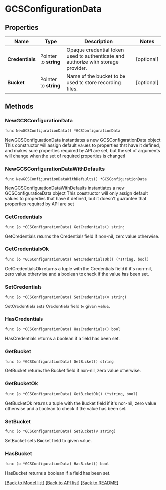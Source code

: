 # GCSConfigurationData

## Properties

Name | Type | Description | Notes
------------ | ------------- | ------------- | -------------
**Credentials** | Pointer to **string** | Opaque credential token used to authenticate and authorize with storage provider. | [optional] 
**Bucket** | Pointer to **string** | Name of the bucket to be used to store recording files. | [optional] 

## Methods

### NewGCSConfigurationData

`func NewGCSConfigurationData() *GCSConfigurationData`

NewGCSConfigurationData instantiates a new GCSConfigurationData object
This constructor will assign default values to properties that have it defined,
and makes sure properties required by API are set, but the set of arguments
will change when the set of required properties is changed

### NewGCSConfigurationDataWithDefaults

`func NewGCSConfigurationDataWithDefaults() *GCSConfigurationData`

NewGCSConfigurationDataWithDefaults instantiates a new GCSConfigurationData object
This constructor will only assign default values to properties that have it defined,
but it doesn't guarantee that properties required by API are set

### GetCredentials

`func (o *GCSConfigurationData) GetCredentials() string`

GetCredentials returns the Credentials field if non-nil, zero value otherwise.

### GetCredentialsOk

`func (o *GCSConfigurationData) GetCredentialsOk() (*string, bool)`

GetCredentialsOk returns a tuple with the Credentials field if it's non-nil, zero value otherwise
and a boolean to check if the value has been set.

### SetCredentials

`func (o *GCSConfigurationData) SetCredentials(v string)`

SetCredentials sets Credentials field to given value.

### HasCredentials

`func (o *GCSConfigurationData) HasCredentials() bool`

HasCredentials returns a boolean if a field has been set.

### GetBucket

`func (o *GCSConfigurationData) GetBucket() string`

GetBucket returns the Bucket field if non-nil, zero value otherwise.

### GetBucketOk

`func (o *GCSConfigurationData) GetBucketOk() (*string, bool)`

GetBucketOk returns a tuple with the Bucket field if it's non-nil, zero value otherwise
and a boolean to check if the value has been set.

### SetBucket

`func (o *GCSConfigurationData) SetBucket(v string)`

SetBucket sets Bucket field to given value.

### HasBucket

`func (o *GCSConfigurationData) HasBucket() bool`

HasBucket returns a boolean if a field has been set.


[[Back to Model list]](../README.md#documentation-for-models) [[Back to API list]](../README.md#documentation-for-api-endpoints) [[Back to README]](../README.md)



